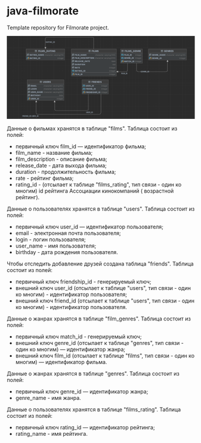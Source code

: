 # java-filmorate

Template repository for Filmorate project.

![Схема БД](schema.png)

Данные о фильмах хранятся в таблице "films". Таблица состоит из полей:
- первичный ключ film_id — идентификатор фильма;
- film_name - название фильма;
- film_description - описание фильма;
- release_date - дата выхода фильма;
- duration - продолжительность фильма;
- rate - рейтинг фильма;
- rating_id - (отсылает к таблице "films_rating", тип связи - один ко многим) id рейтинга Ассоциации кинокомпаний (
  возрастной рейтинг).

Данные о пользователях хранятся в таблице "users". Таблица состоит из полей:
- первичный ключ user_id — идентификатор пользователя;
- email - электронная почта пользователя;
- login - логин пользователя;
- user_name - имя пользователя;
- birthday - дата рождения пользователя.

Чтобы отследить добавление друзей создана таблица "friends". Таблица состоит из полей:
- первичный ключ friendship_id - генерируемый ключ;
- внешний ключ user_id (отсылает к таблице "users", тип связи - один ко многим) - идентификатор пользователя;
- внешний ключ friend_id (отсылает к таблице "users", тип связи - один ко многим) - идентификатор пользователя.

Данные о жанрах хранятся в таблице "film_genres". Таблица состоит из полей:
- первичный ключ match_id - генерируемый ключ;
- внешний ключ genre_id (отсылает к таблице "genres", тип связи - один ко многим) — идентификатор жанра;
- внешний ключ film_id (отсылает к таблице "films", тип связи - один ко многим) — идентификатор фильма.

Данные о жанрах хранятся в таблице "genres". Таблица состоит из полей:
- первичный ключ genre_id — идентификатор жанра;
- genre_name - имя жанра.

Данные о пользователях хранятся в таблице "films_rating". Таблица состоит из полей:
- первичный ключ rating_id — идентификатор рейтинга;
- rating_name - имя рейтинга.
   